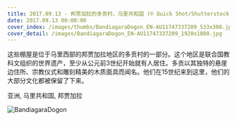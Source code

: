 ```yaml
---
title: 2017.09.13 - 邦贾加拉的多贡村，马里共和国 (© Quick Shot/Shutterstock)
date: 2017.09.13 00:00:00
cover_index: /images/thumbs/BandiagaraDogon_EN-AU11747337209_533x300.jpg
cover_detail: /images/BandiagaraDogon_EN-AU11747337209_1920x1080.jpg
---
```


这些棚屋是位于马里西部的邦贾加拉地区的多贡村的一部分。这个地区是联合国教科文组织的世界遗产，至少从公元前3世纪开始就有人居住。多贡以其独特的悬崖边住所、宗教仪式和雕刻精美的木质面具而闻名。他们在15世纪来到这里，他们的大部分文化都被保留了下来。

亚洲, 马里共和国, 邦贾加拉

![BandiagaraDogon](/images/BandiagaraDogon_EN-AU11747337209_1920x1080.jpg)
